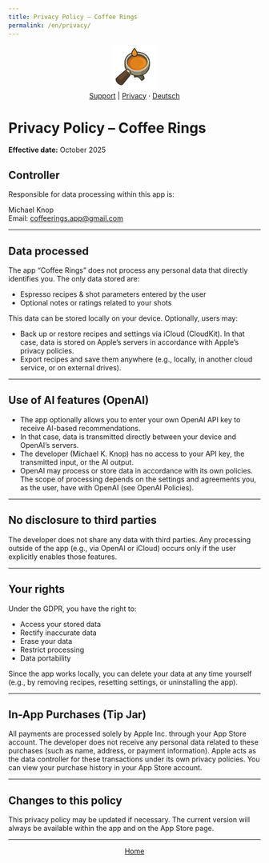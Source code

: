```yaml
---
title: Privacy Policy – Coffee Rings
permalink: /en/privacy/
---
```


<p align="center">
  <img src="/assets/coffeerings.png" alt="Coffee Rings" width="90"><br>
  <a href="/en/support/">Support</a> | <a href="/en/privacy/">Privacy</a> ·
  <a href="/de/privacy/">Deutsch</a>
</p>

# Privacy Policy – Coffee Rings
**Effective date:** October 2025

## Controller
Responsible for data processing within this app is:

Michael Knop  
Email: coffeerings.app@gmail.com

---

## Data processed
The app “Coffee Rings” does not process any personal data that directly identifies you. The only data stored are:
- Espresso recipes & shot parameters entered by the user
- Optional notes or ratings related to your shots

This data can be stored locally on your device. Optionally, users may:
- Back up or restore recipes and settings via iCloud (CloudKit). In that case, data is stored on Apple’s servers in accordance with Apple’s privacy policies.
- Export recipes and save them anywhere (e.g., locally, in another cloud service, or on external drives).

---

## Use of AI features (OpenAI)
- The app optionally allows you to enter your own OpenAI API key to receive AI-based recommendations.
- In that case, data is transmitted directly between your device and OpenAI’s servers.
- The developer (Michael K. Knop) has no access to your API key, the transmitted input, or the AI output.
- OpenAI may process or store data in accordance with its own policies. The scope of processing depends on the settings and agreements you, as the user, have with OpenAI (see OpenAI Policies).

---

## No disclosure to third parties
The developer does not share any data with third parties. Any processing outside of the app (e.g., via OpenAI or iCloud) occurs only if the user explicitly enables those features.

---

## Your rights
Under the GDPR, you have the right to:
- Access your stored data
- Rectify inaccurate data
- Erase your data
- Restrict processing
- Data portability

Since the app works locally, you can delete your data at any time yourself (e.g., by removing recipes, resetting settings, or uninstalling the app).

---

## In-App Purchases (Tip Jar)
All payments are processed solely by Apple Inc. through your App Store account. The developer does not receive any personal data related to these purchases (such as name, address, or payment information). Apple acts as the data controller for these transactions under its own privacy policies. You can view your purchase history in your App Store account.

---

## Changes to this policy
This privacy policy may be updated if necessary. The current version will always be available within the app and on the App Store page.

---

<p align="center">
  <a href="/">Home</a>
</p>

